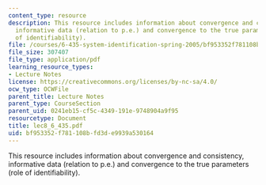 ```yaml
---
content_type: resource
description: This resource includes information about convergence and consistency,
  informative data (relation to p.e.) and convergence to the true parameters (role
  of identifiability).
file: /courses/6-435-system-identification-spring-2005/bf953352f781108bfd3de9939a530164_lec8_6_435.pdf
file_size: 307407
file_type: application/pdf
learning_resource_types:
- Lecture Notes
license: https://creativecommons.org/licenses/by-nc-sa/4.0/
ocw_type: OCWFile
parent_title: Lecture Notes
parent_type: CourseSection
parent_uid: 0241eb15-cf5c-4349-191e-9748904a9f95
resourcetype: Document
title: lec8_6_435.pdf
uid: bf953352-f781-108b-fd3d-e9939a530164
---
```

This resource includes information about convergence and consistency, informative data (relation to p.e.) and convergence to the true parameters (role of identifiability).
